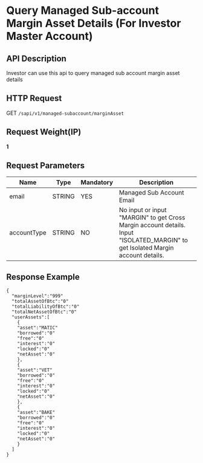# Query Managed Sub-account Margin Asset Details (For Investor Master Account) 

## API Description​

Investor can use this api to query managed sub account margin asset details

## HTTP Request​

GET `/sapi/v1/managed-subaccount/marginAsset`

## Request Weight(IP)​

**1**

## Request Parameters​

| Name | Type | Mandatory | Description |
| --- | --- | --- | --- |
| email | STRING | YES | Managed Sub Account Email |
| accountType | STRING | NO | No input or input "MARGIN" to get Cross Margin account details. Input "ISOLATED\_MARGIN" to get Isolated Margin account details. |

## Response Example​

```
{  
  "marginLevel":"999"  
  "totalAssetOfBtc":"0"  
  "totalLiabilityOfBtc":"0"  
  "totalNetAssetOfBtc":"0"  
  "userAssets":[  
    {  
    "asset":"MATIC"  
    "borrowed":"0"  
    "free":"0"  
    "interest":"0"  
    "locked":"0"  
    "netAsset":"0"  
    },  
    {  
    "asset":"VET"  
    "borrowed":"0"  
    "free":"0"  
    "interest":"0"  
    "locked":"0"  
    "netAsset":"0"  
    },  
    {  
    "asset":"BAKE"  
    "borrowed":"0"  
    "free":"0"  
    "interest":"0"  
    "locked":"0"  
    "netAsset":"0"  
    }  
  ]  
}
```

